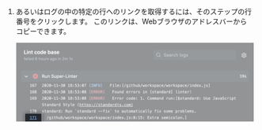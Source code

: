 1. あるいはログの中の特定の行へのリンクを取得するには、そのステップの行番号をクリックします。 このリンクは、Webブラウザのアドレスバーからコピーできます。

   ![リンクをコピーするボタン](/assets/images/help/repository/copy-link-button-updated-2.png)
